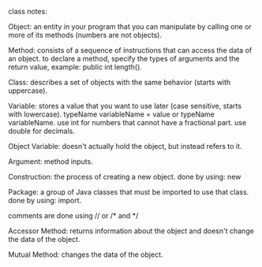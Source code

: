 class notes:



Object: an entity in your program that you can manipulate by calling one or more of its methods (numbers are not objects).

Method: consists of a sequence of instructions that can access the data of an object. to declare a method, specify the types of arguments and the return value, example: public int length().

Class: describes a set of objects with the same behavior (starts with uppercase).

Variable: stores a value that you want to use later (case sensitive, starts with lowercase). typeName variableName = value or typeName variableName. use int for numbers that cannot have a fractional part. use double for decimals.

Object Variable: doesn't actually hold the object, but instead refers to it.

Argument: method inputs.

Construction: the process of creating a new object. done by using: new

Package: a group of Java classes that must be imported to use that class. done by using: import.

comments are done using // or /* and */

Accessor Method: returns information about the object and doesn't change the data of the object.

Mutual Method: changes the data of the object.